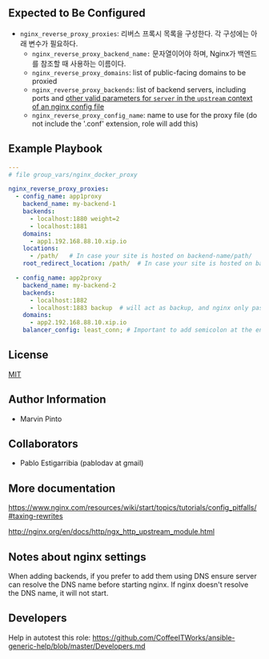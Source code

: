 Expected to Be Configured
-------------------------

* `nginx_reverse_proxy_proxies`:  리버스 프록시 목록을 구성한다. 각 구성에는 아래 변수가 필요하다.
  * `nginx_reverse_proxy_backend_name:` 문자열이어야 하며, Nginx가 백엔드를 참조할 때 사용하는 이름이다.
  * `nginx_reverse_proxy_domains`: list of public-facing domains to be proxied
  * `nginx_reverse_proxy_backends`: list of backend servers, including ports and [other valid parameters for `server` in the `upstream` context of an nginx config file](http://nginx.org/en/docs/http/ngx_http_upstream_module.html#server)
  * `nginx_reverse_proxy_config_name`: name to use for the proxy file (do not include the '.conf' extension, role will add this)

Example Playbook
----------------

```yaml
---
# file group_vars/nginx_docker_proxy

nginx_reverse_proxy_proxies:
  - config_name: app1proxy
    backend_name: my-backend-1
    backends:
      - localhost:1880 weight=2
      - localhost:1881
    domains:
      - app1.192.168.88.10.xip.io
    locations:
      - /path/   # In case your site is hosted on backend-name/path/
    root_redirect_location: /path/  # In case your site is hosted on backend-name/path/ and need to redirect to this site by default

  - config_name: app2proxy
    backend_name: my-backend-2
    backends:
      - localhost:1882
      - localhost:1883 backup  # will act as backup, and nginx only passes traffic when primary is unavailable.
    domains:
      - app2.192.168.88.10.xip.io
    balancer_config: least_conn; # Important to add semicolon at the end ; if not the config will break

```

License
-------

[MIT](LICENSE.txt)

Author Information
------------------

* Marvin Pinto

Collaborators
-------------

* Pablo Estigarribia (pablodav at gmail)

More documentation
------------------

https://www.nginx.com/resources/wiki/start/topics/tutorials/config_pitfalls/#taxing-rewrites

http://nginx.org/en/docs/http/ngx_http_upstream_module.html

Notes about nginx settings
--------------------------

When adding backends, if you prefer to add them using DNS ensure server can resolve the DNS name before starting nginx.
If nginx doesn't resolve the DNS name, it will not start.


Developers
----------

Help in autotest this role:
https://github.com/CoffeeITWorks/ansible-generic-help/blob/master/Developers.md
